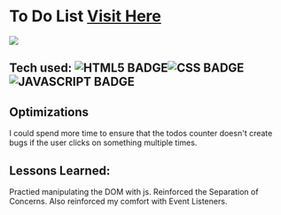 # To Do List <a target="_blank" href="https://todo-list-jamesphi.netlify.app/"/>Visit Here</a>

<img src= "todo.gif"/>

## Tech used: ![HTML5 BADGE](https://img.shields.io/static/v1?label=%7C&message=HTML5&color=23555f&style=plastic&logo=html5)![CSS BADGE](https://img.shields.io/static/v1?label=%7C&message=CSS3&color=285f65&style=plastic&logo=css3)![JAVASCRIPT BADGE](https://img.shields.io/static/v1?label=%7C&message=JAVASCRIPT&color=3c7f5d&style=plastic&logo=javascript)


## Optimizations

I could spend more time to ensure that the todos counter doesn't create bugs if the user clicks on something multiple times.

## Lessons Learned:

Practied manipulating the DOM with js. Reinforced the Separation of Concerns. Also reinforced my comfort with Event Listeners.
